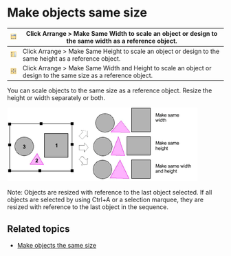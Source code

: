# Make objects same size

| ![MakeSameWidth.png](assets/MakeSameWidth.png)                   | Click Arrange > Make Same Width to scale an object or design to the same width as a reference object.           |
| ---------------------------------------------------------------- | --------------------------------------------------------------------------------------------------------------- |
| ![MakeSameHeight.png](assets/MakeSameHeight.png)                 | Click Arrange > Make Same Height to scale an object or design to the same height as a reference object.         |
| ![MakeSameWidthAndHeight.png](assets/MakeSameWidthAndHeight.png) | Click Arrange > Make Same Width and Height to scale an object or design to the same size as a reference object. |

You can scale objects to the same size as a reference object. Resize the height or width separately or both.

![summary_-_edit00111.png](assets/summary_-_edit00111.png)

Note: Objects are resized with reference to the last object selected. If all objects are selected by using Ctrl+A or a selection marquee, they are resized with reference to the last object in the sequence.

## Related topics

- [Make objects the same size](../../Modifying/transform/Make_objects_the_same_size)
